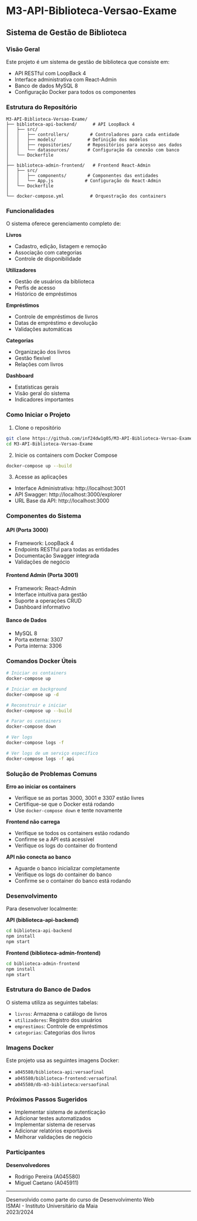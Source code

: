 # M3-API-Biblioteca-Versao-Exame

## Sistema de Gestão de Biblioteca

### Visão Geral

Este projeto é um sistema de gestão de biblioteca que consiste em:
- API RESTful com LoopBack 4
- Interface administrativa com React-Admin
- Banco de dados MySQL 8
- Configuração Docker para todos os componentes

### Estrutura do Repositório

```
M3-API-Biblioteca-Versao-Exame/
├── biblioteca-api-backend/      # API LoopBack 4
│   ├── src/
│   │   ├── controllers/        # Controladores para cada entidade
│   │   ├── models/            # Definição dos modelos
│   │   ├── repositories/      # Repositórios para acesso aos dados
│   │   └── datasources/       # Configuração da conexão com banco
│   └── Dockerfile
│
├── biblioteca-admin-frontend/   # Frontend React-Admin
│   ├── src/
│   │   ├── components/        # Componentes das entidades
│   │   └── App.js            # Configuração do React-Admin
│   └── Dockerfile
│
└── docker-compose.yml          # Orquestração dos containers
```

### Funcionalidades

O sistema oferece gerenciamento completo de:

**Livros**
- Cadastro, edição, listagem e remoção
- Associação com categorias
- Controle de disponibilidade

**Utilizadores**
- Gestão de usuários da biblioteca
- Perfis de acesso
- Histórico de empréstimos

**Empréstimos**
- Controle de empréstimos de livros
- Datas de empréstimo e devolução
- Validações automáticas

**Categorias**
- Organização dos livros
- Gestão flexível
- Relações com livros

**Dashboard**
- Estatísticas gerais
- Visão geral do sistema
- Indicadores importantes

### Como Iniciar o Projeto

1. Clone o repositório
```bash
git clone https://github.com/inf24dw1g05/M3-API-Biblioteca-Versao-Exame.git
cd M3-API-Biblioteca-Versao-Exame
```

2. Inicie os containers com Docker Compose
```bash
docker-compose up --build
```

3. Acesse as aplicações
- Interface Administrativa: http://localhost:3001
- API Swagger: http://localhost:3000/explorer
- URL Base da API: http://localhost:3000

### Componentes do Sistema

#### API (Porta 3000)
- Framework: LoopBack 4
- Endpoints RESTful para todas as entidades
- Documentação Swagger integrada
- Validações de negócio

#### Frontend Admin (Porta 3001)
- Framework: React-Admin
- Interface intuitiva para gestão
- Suporte a operações CRUD
- Dashboard informativo

#### Banco de Dados
- MySQL 8
- Porta externa: 3307
- Porta interna: 3306

### Comandos Docker Úteis

```bash
# Iniciar os containers
docker-compose up

# Iniciar em background
docker-compose up -d

# Reconstruir e iniciar
docker-compose up --build

# Parar os containers
docker-compose down

# Ver logs
docker-compose logs -f

# Ver logs de um serviço específico
docker-compose logs -f api
```

### Solução de Problemas Comuns

**Erro ao iniciar os containers**
- Verifique se as portas 3000, 3001 e 3307 estão livres
- Certifique-se que o Docker está rodando
- Use `docker-compose down` e tente novamente

**Frontend não carrega**
- Verifique se todos os containers estão rodando
- Confirme se a API está acessível
- Verifique os logs do container do frontend

**API não conecta ao banco**
- Aguarde o banco inicializar completamente
- Verifique os logs do container do banco
- Confirme se o container do banco está rodando

### Desenvolvimento

Para desenvolver localmente:

**API (biblioteca-api-backend)**
```bash
cd biblioteca-api-backend
npm install
npm start
```

**Frontend (biblioteca-admin-frontend)**
```bash
cd biblioteca-admin-frontend
npm install
npm start
```

### Estrutura do Banco de Dados

O sistema utiliza as seguintes tabelas:
- `livros`: Armazena o catálogo de livros
- `utilizadores`: Registro dos usuários
- `emprestimos`: Controle de empréstimos
- `categorias`: Categorias dos livros

### Imagens Docker

Este projeto usa as seguintes imagens Docker:
- `a045580/biblioteca-api:versaofinal`
- `a045580/biblioteca-frontend:versaofinal`
- `a045580/db-m3-biblioteca:versaofinal`

### Próximos Passos Sugeridos

- Implementar sistema de autenticação
- Adicionar testes automatizados
- Implementar sistema de reservas
- Adicionar relatórios exportáveis
- Melhorar validações de negócio

### Participantes

**Desenvolvedores**
- Rodrigo Pereira (A045580)
- Miguel Caetano (A045911)

---

Desenvolvido como parte do curso de Desenvolvimento Web  
ISMAI - Instituto Universitário da Maia  
2023/2024
